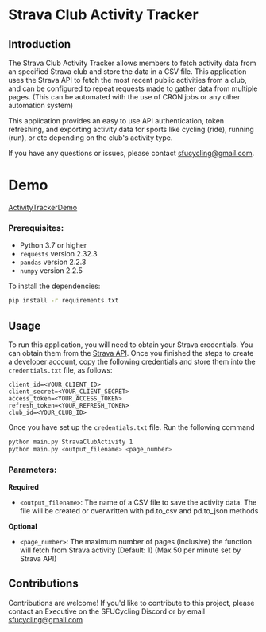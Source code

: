 # Strava Club Activity Tracker

## Introduction

The Strava Club Activity Tracker allows members to fetch activity data from an specified Strava club and store the data in a CSV file. This application uses the Strava API to fetch the most recent public activities from a club, and can be configured to repeat requests made to gather data from multiple pages. (This can be automated with the use of CRON jobs or any other automation system)

This application provides an easy to use API authentication, token refreshing, and exporting activity data for sports like cycling (ride), running (run), or etc depending on the club's activity type.

If you have any questions or issues, please contact sfucycling@gmail.com.

# Demo
[ActivityTrackerDemo](https://github.com/user-attachments/assets/8f964b76-f518-4b10-874d-c0519a2ecc24)

### Prerequisites:
- Python 3.7 or higher
- `requests` version 2.32.3
- `pandas` version 2.2.3
- `numpy` version 2.2.5

To install the dependencies:

```bash
pip install -r requirements.txt
```

## Usage

To run this application, you will need to obtain your Strava credentials. You can obtain them from the [Strava API](https://www.strava.com/settings/api). 
Once you finished the steps to create a developer account, copy the following credentials and store them into the `credentials.txt` file, as follows:
   ```
   client_id=<YOUR_CLIENT_ID>
   client_secret=<YOUR_CLIENT_SECRET>
   access_token=<YOUR_ACCESS_TOKEN>
   refresh_token=<YOUR_REFRESH_TOKEN>
   club_id=<YOUR_CLUB_ID>
   ```

Once you have set up the `credentials.txt` file. Run the following command
```bash
python main.py StravaClubActivity 1
python main.py <output_filename> <page_number>
```

### Parameters:
**Required**
- `<output_filename>`: The name of a CSV file to save the activity data. The file will be created or overwritten with pd.to_csv and pd.to_json methods

**Optional**
- `<page_number>`: The maximum number of pages (inclusive) the function will fetch from Strava activity (Default: 1) (Max 50 per minute set by Strava API)

## Contributions

Contributions are welcome! If you'd like to contribute to this project, please contact an Executive on the SFUCycling Discord or by email sfucycling@gmail.com 
